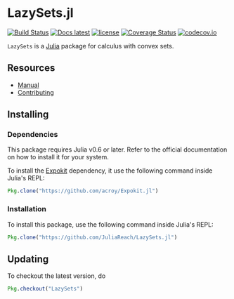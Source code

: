 # LazySets.jl

[![Build Status](https://travis-ci.org/mforets/LazySets.jl.svg?branch=master)](https://travis-ci.org/mforets/LazySets.jl)
[![Docs latest](https://img.shields.io/badge/docs-latest-blue.svg)](http://juliareach.github.io/LazySets.jl/latest/)
[![license](https://img.shields.io/github/license/mashape/apistatus.svg?maxAge=2592000)](https://github.com/JuliaReach/LazySets.jl/blob/master/LICENSE.md)
[![Coverage Status](https://coveralls.io/repos/JuliaReach/LazySets.jl/badge.svg?branch=master&service=github)](https://coveralls.io/github/JuliaReach/LazySets.jl?branch=master)
[![codecov.io](https://codecov.io/github/JuliaReach/LazySets.jl/coverage.svg?branch=master)](https://codecov.io/github/JuliaReach/LazySets.jl?branch=master)

`LazySets` is a [Julia](http://julialang.org) package for calculus with convex sets.

## Resources

- [Manual](http://juliareach.github.io/LazySets.jl/latest/)
- [Contributing](http://juliareach.github.io/LazySets.jl/latest/about.html)

## Installing

### Dependencies

This package requires Julia v0.6 or later. Refer to the official documentation on how to install it for your system. 

To install the [Expokit]() dependency, it use the following command inside Julia's REPL:
```julia
Pkg.clone("https://github.com/acroy/Expokit.jl")
```

### Installation

To install this package, use the following command inside Julia's REPL:
```julia
Pkg.clone("https://github.com/JuliaReach/LazySets.jl")
```

## Updating

To checkout the latest version, do 
```julia
Pkg.checkout("LazySets")
````
